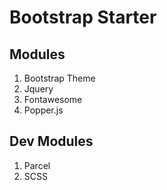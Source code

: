 # Bootstrap Starter

## Modules

1. Bootstrap Theme
2. Jquery
3. Fontawesome
4. Popper.js

## Dev Modules

1. Parcel
2. SCSS
